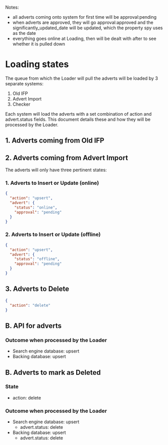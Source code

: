Notes:

- all adverts coming onto system for first time will be approval:pending
- when adverts are approved, they will go approval:approved and the significantly_updated_date will be updated, which the property spy uses as the date
- everything goes online at Loading, then will be dealt with after to see whether it is pulled down

# Loading states

The queue from which the Loader will pull the adverts will be loaded by 3 separate systems:

1. Old IFP
2. Advert Import
3. Checker

Each system will load the adverts with a set combination of action and advert.status fields. This document details these and how they will be processed by the Loader.

## 1. Adverts coming from Old IFP

## 2. Adverts coming from Advert Import

The adverts will only have three pertinent states:

### 1. Adverts to Insert or Update (online)

```json
{
  "action": "upsert",
  "advert": {
    "status": "online",
    "approval": "pending"
  }
}
```

### 2. Adverts to Insert or Update (offline)

```json
{
  "action": "upsert",
  "advert": {
    "status": "offline",
    "approval": "pending"
  }
}
```

## 3. Adverts to Delete

```json
{
  "action": "delete"
}
```

## B. API for adverts

### Outcome when processed by the Loader

- Search engine database: upsert
- Backing database: upsert

## B. Adverts to mark as Deleted

### State

- action: delete

### Outcome when processed by the Loader

- Search engine database: upsert
    - advert.status: delete
- Backing database: upsert
    - advert.status: delete
